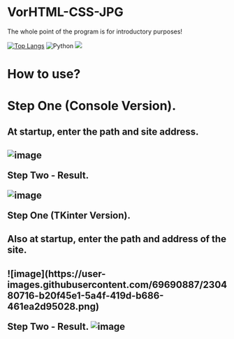 # VorHTML-CSS-JPG
The whole point of the program is for introductory purposes!

[![Top Langs](https://github-readme-stats.vercel.app/api/top-langs/?username=anuraghazra)](https://github.com/anuraghazra/github-readme-stats)
![Python](https://img.shields.io/badge/python-3670A0?style=for-the-badge&logo=python&logoColor=ffdd54)
![](https://komarev.com/ghpvc/?username=your-github-username)

<h1>How to use?<h1>

Step One (Console Version).
<h2>At startup, enter the path and site address.<h2>
 
![image](https://user-images.githubusercontent.com/69690887/230479924-8af601a7-f18d-4fab-9175-758ead4f4c4a.png)

 Step Two - Result.
 
 ![image](https://user-images.githubusercontent.com/69690887/230480364-70bc8c48-a746-4b09-9679-ecf776a7c623.png)

 
Step One (TKinter Version).
 <h2>Also at startup, enter the path and address of the site.<h2>
 ![image](https://user-images.githubusercontent.com/69690887/230480716-b20f45e1-5a4f-419d-b686-461ea2d95028.png)

  
  Step Two - Result.
  ![image](https://user-images.githubusercontent.com/69690887/230480936-43182d4b-4668-4fe8-b0d9-b7e3c301ca62.png)
